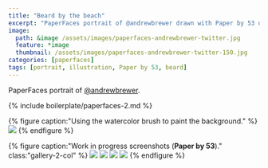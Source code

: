 ```yaml
---
title: "Beard by the beach"
excerpt: "PaperFaces portrait of @andrewbrewer drawn with Paper by 53 on an iPad."
image: 
  path: &image /assets/images/paperfaces-andrewbrewer-twitter.jpg 
  feature: *image
  thumbnail: /assets/images/paperfaces-andrewbrewer-twitter-150.jpg
categories: [paperfaces]
tags: [portrait, illustration, Paper by 53, beard]
---
```


PaperFaces portrait of [@andrewbrewer](https://twitter.com/andrewbrewer).

{% include boilerplate/paperfaces-2.md %}

{% figure caption:"Using the watercolor brush to paint the background." %}
[![](/assets/images/paperfaces-andrewbrewer-process-1-750.jpg)](/assets/images/paperfaces-andrewbrewer-process-1-lg.jpg)
{% endfigure %}

{% figure caption:"Work in progress screenshots (**Paper by 53**)." class:"gallery-2-col" %}
[![](/assets/images/paperfaces-andrewbrewer-process-2-600.jpg)](/assets/images/paperfaces-andrewbrewer-process-2-lg.jpg)
[![](/assets/images/paperfaces-andrewbrewer-process-3-600.jpg)](/assets/images/paperfaces-andrewbrewer-process-3-lg.jpg)
[![](/assets/images/paperfaces-andrewbrewer-process-4-600.jpg)](/assets/images/paperfaces-andrewbrewer-process-4-lg.jpg)
[![](/assets/images/paperfaces-andrewbrewer-process-5-600.jpg)](/assets/images/paperfaces-andrewbrewer-process-5-lg.jpg)
{% endfigure %}
